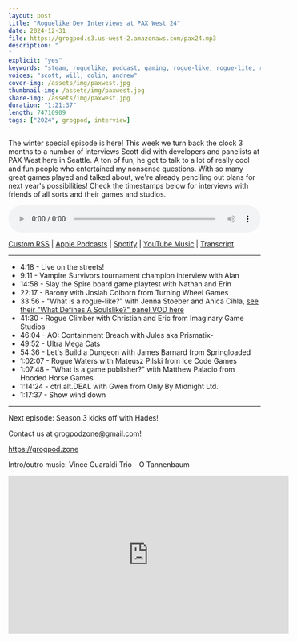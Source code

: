 ```yaml
---
layout: post
title: "Roguelike Dev Interviews at PAX West 24"
date: 2024-12-31
file: https://grogpod.s3.us-west-2.amazonaws.com/pax24.mp3
description: "
"
explicit: "yes" 
keywords: "steam, roguelike, podcast, gaming, rogue-like, rogue-lite, roguelite"
voices: "scott, will, colin, andrew"
cover-img: /assets/img/paxwest.jpg
thumbnail-img: /assets/img/paxwest.jpg
share-img: /assets/img/paxwest.jpg
duration: "1:21:37"
length: 74710909 
tags: ["2024", grogpod, interview]
---
```


The winter special episode is here! This week we turn back the clock 3 months to a number of interviews Scott did with developers and panelists at PAX West here in Seattle. A ton of fun, he got to talk to a lot of really cool and fun people who entertained my nonsense questions. With so many great games played and talked about, we're already penciling out plans for next year's possibilities! Check the timestamps below for interviews with friends of all sorts and their games and studios.


<div class="container">
  <audio controls style="width: 100%;">
    <source src="https://grogpod.s3.us-west-2.amazonaws.com/pax24.mp3" type="audio/mpeg">
  </audio>
</div>

[Custom RSS](https://grogpod.zone/feed.xml) | [Apple Podcasts](https://podcasts.apple.com/us/podcast/roguelike-dev-interviews-at-pax-west-24/id1650474911?i=1000682207687) | [Spotify](https://open.spotify.com/episode/1aXpS3pVp5NOBumsbCbu3M?si=pfmPLqEvQzaHxbwvTbjewg) | [YouTube Music](https://www.youtube.com/playlist?list=PL-ShOmyMvd4jYFChE6tgj0JYG8RKK4xe0) | [Transcript](https://github.com/ScottBurger/going_rogue_podcast/blob/master/docs/transcripts/2024_winter_special.txt)

---
* 4:18 - Live on the streets!
* 9:11 - Vampire Survivors tournament champion interview with Alan
* 14:58 - Slay the Spire board game playtest with Nathan and Erin
* 22:17 - Barony with Josiah Colborn from Turning Wheel Games
* 33:56 - "What is a rogue-like?" with Jenna Stoeber and Anica Cihla, [see their "What Defines A Soulslike?" panel VOD here](https://www.youtube.com/watch?v=tkX-CoQicVs)
* 41:30 - Rogue Climber with Christian and Eric from Imaginary Game Studios
* 46:04 - AO: Containment Breach with Jules aka Prismatix-
* 49:52 - Ultra Mega Cats
* 54:36 - Let's Build a Dungeon with James Barnard from Springloaded
* 1:02:07 - Rogue Waters with Mateusz Pilski from Ice Code Games
* 1:07:48 - "What is a game publisher?" with Matthew Palacio from Hooded Horse Games
* 1:14:24 - ctrl.alt.DEAL with Gwen from Only By Midnight Ltd.
* 1:17:37 - Show wind down

---


Next episode: Season 3 kicks off with Hades!


Contact us at grogpodzone@gmail.com!

https://grogpod.zone

Intro/outro music: Vince Guaraldi Trio - O Tannenbaum

<div class="embed-responsive embed-responsive-16by9">
<iframe width="560" height="315" src="https://www.youtube.com/embed/hlNHCK_WBaE" title="YouTube video player" frameborder="0" allow="accelerometer; autoplay; clipboard-write; encrypted-media; gyroscope; picture-in-picture" allowfullscreen></iframe>
</div>
